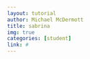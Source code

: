 ```yaml
---
layout: tutorial
author: Michael McDermott
title: sabrina
img: true
categories: [student]
link: #
---
```

